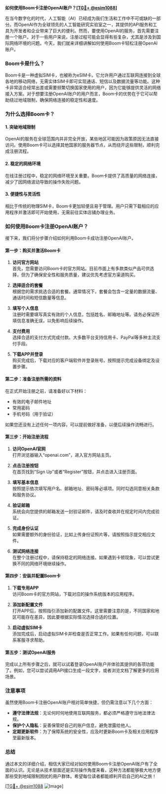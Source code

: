 **如何使用Boom卡注册OpenAI账户？[[TG💪+ @esim1088](https://t.me/s/esim1088)]**

在当今数字化的时代，人工智能（AI）已经成为我们生活和工作中不可或缺的一部分。而OpenAI作为全球领先的人工智能研究实验室之一，其提供的API服务和工具为开发者和企业带来了巨大的便利。然而，要使用OpenAI的服务，首先需要注册一个账户。对于一些用户来说，注册过程可能会显得有些复杂，尤其是涉及到国际网络环境的问题。今天，我们就来详细讲解如何使用Boom卡轻松注册OpenAI账户。

### Boom卡是什么？

Boom卡是一种虚拟SIM卡，也被称为eSIM卡。它允许用户通过互联网连接到全球各地的移动网络，无需实体SIM卡即可实现通话、短信以及数据流量等功能。这种卡非常适合经常出差或需要频繁切换国家使用的用户，因为它能够提供灵活的网络接入方案。对于想要注册OpenAI账户的用户而言，Boom卡的优势在于它可以帮助绕过地域限制，确保网络连接的稳定性和速度。

### 为什么选择Boom卡？

#### 1. **突破地域限制**
   OpenAI的服务在全球范围内并非完全开放，某些地区可能因为政策原因无法直接访问。使用Boom卡可以选择其他国家的服务器节点，从而绕开这些限制，顺利完成注册流程。

#### 2. **稳定的网络环境**
   在线注册过程中，稳定的网络环境至关重要。Boom卡提供了高质量的网络连接，减少了因网络波动导致的操作失败问题。

#### 3. **便捷性与灵活性**
   相比于传统的物理SIM卡，Boom卡更加轻便且易于管理。用户只需下载相应的应用程序并激活即可开始使用，无需前往实体店铺办理业务。

### 如何使用Boom卡注册OpenAI账户？

接下来，我们将分步骤介绍如何利用Boom卡成功注册OpenAI账户。

#### 第一步：购买并激活Boom卡

1. **访问官方网站**  
   首先，您需要访问Boom卡的官方网站。目前市面上有多款类似产品可供选择，但为了确保安全性和服务质量，建议优先考虑官方渠道购买。

2. **选择适合的套餐**  
   根据您的需求挑选合适的套餐。通常情况下，套餐会包含一定量的数据流量、通话时间和短信数量等信息。

3. **填写个人信息**  
   注册时需要填写真实有效的个人信息，包括姓名、邮箱地址等。请务必保证所填信息准确无误，以免影响后续操作。

4. **支付费用**  
   选择合适的支付方式完成付款。大多数平台支持信用卡、PayPal等多种主流支付手段。

5. **下载APP并登录**  
   购买完成后，下载对应的客户端软件并登录账号。按照提示完成设备绑定及设置步骤。

#### 第二步：准备注册所需的资料

在正式开始注册之前，请准备好以下材料：
- 有效的电子邮件地址
- 常用密码
- 手机号码（用于验证）

如果您还没有上述任何一项内容，可以提前做好准备，以便后续操作流畅进行。

#### 第三步：开始注册流程

1. **访问OpenAI官网**  
   打开浏览器输入“openai.com”，进入官方网站主页。

2. **点击注册按钮**  
   在首页找到“Sign Up”或者“Register”按钮，并点击进入注册页面。

3. **填写基本信息**  
   按照提示依次填写用户名、邮箱地址、密码等必填项。同时勾选同意相关条款和服务协议。

4. **验证邮箱**  
   系统会向您提供的邮箱发送一封验证邮件，请及时查收并在规定时间内完成验证。

5. **完成身份认证**  
   如果需要额外的身份验证，比如上传身份证照片等，请按照指示提交相应文件。

6. **测试网络连接**  
   在整个注册过程中，请保持稳定的网络连接。如果遇到卡顿现象，可以尝试更换不同的网络环境继续操作。

#### 第四步：安装并配置Boom卡

1. **下载专用APP**  
   访问Boom卡的官方网站，下载对应的操作系统版本的应用程序。

2. **添加新配置文件**  
   打开APP后，按照指引添加新的配置文件。这里需要注意的是，不同国家和地区可能存在差异，因此要根据实际情况选择合适的位置。

3. **启动虚拟SIM卡**  
   添加完成后，启动虚拟SIM卡并检查是否正常工作。如果有任何问题，可以联系客服寻求帮助。

#### 第五步：测试OpenAI服务

完成以上所有步骤之后，就可以试着登录OpenAI账户并体验其提供的各项功能了。例如，您可以尝试调用API接口生成一段文字，或者浏览文档了解更多的应用场景。

### 注意事项

虽然使用Boom卡注册OpenAI账户相对简单快捷，但仍需注意以下几个方面：

- **遵守法律法规**：无论何时何地使用互联网服务，都必须严格遵守当地法律法规。
- **保护个人隐私**：妥善保管好自己的账户信息，避免泄露给他人。
- **定期更新软件**：为了保障系统的安全性，应及时更新Boom卡及相关应用程序至最新版本。

### 总结

通过本文的详细介绍，相信大家已经对如何使用Boom卡注册OpenAI账户有了全面的认识。无论是从技术层面还是实际操作角度来看，这种方法都能够极大地方便那些受到地域限制困扰的用户群体。希望每位读者都能顺利开启自己的AI之旅！  

[[TG💪+ @esim1088](https://t.me/s/esim1088) ![Image](https://i.postimg.cc/4NQfJmqS/Snipaste-2025-05-13-00-14-12.png)]